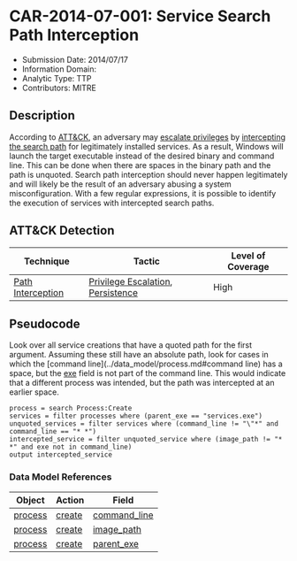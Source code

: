 # CAR-2014-07-001: Service Search Path Interception
- Submission Date: 2014/07/17
- Information Domain: 
- Analytic Type: TTP
- Contributors: MITRE

## Description
According to <a href="https://attack.mitre.org/">ATT&CK</a>, an adversary may <a href="https://attack.mitre.org/tactics/TA0004">escalate privileges</a> by <a href="https://attack.mitre.org/techniques/T1034">intercepting the search path</a> for legitimately installed services. As a result, Windows will launch the target executable instead of the desired binary and command line. This can be done when there are spaces in the binary path and the path is unquoted. Search path interception should never happen legitimately and will likely be the result of an adversary abusing a system misconfiguration. With a few regular expressions, it is possible to identify the execution of services with intercepted search paths.

## ATT&CK Detection

|Technique |Tactic |Level of Coverage |
|---|---|---|
|[Path Interception](https://attack.mitre.org/techniques/T1034/)|[Privilege Escalation](https://attack.mitre.org/tactics/TA0004),[ Persistence](https://attack.mitre.org/tactics/TA0003)|High|



## Pseudocode
Look over all service creations that have a quoted path for the first argument. Assuming these still have an absolute path, look for cases in which the [command line](../data_model/process.md#command line) has a space, but the <a href="https://en.wikipedia.org/wiki/process#exe">exe</a> field is not part of the command line. This would indicate that a different process was intended, but the path was intercepted at an earlier space. 
```
process = search Process:Create
services = filter processes where (parent_exe == "services.exe")
unquoted_services = filter services where (command_line != "\"*" and command_line == "* *")
intercepted_service = filter unquoted_service where (image_path != "* *" and exe not in command_line)
output intercepted_service
```




### Data Model References
|Object|Action|Field|
|---|---|---|
| [process](../data_model/process.md) | [create](../data_model/process.md#create) | [command_line](../data_model/process.md#command_line) |
| [process](../data_model/process.md) | [create](../data_model/process.md#create) | [image_path](../data_model/process.md#image_path) |
| [process](../data_model/process.md) | [create](../data_model/process.md#create) | [parent_exe](../data_model/process.md#parent_exe) |